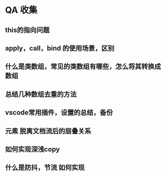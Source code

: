 # QA 收集

## this的指向问题

## apply，call，bind 的使用场景，区别

## 什么是类数组，常见的类数组有哪些，怎么将其转换成数组

## 总结几种数组去重的方法

## vscode常用插件，设置的总结，备份

## 元素 脱离文档流后的层叠关系

## 如何实现深浅copy

## 什么是防抖，节流 如何实现
